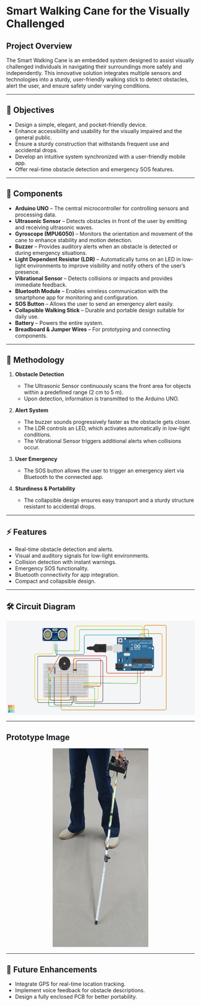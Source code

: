 # **Smart Walking Cane for the Visually Challenged**

## **Project Overview**

The Smart Walking Cane is an embedded system designed to assist visually challenged individuals in navigating their surroundings more safely and independently. This innovative solution integrates multiple sensors and technologies into a sturdy, user-friendly walking stick to detect obstacles, alert the user, and ensure safety under varying conditions.

---

## **🌟 Objectives**

- Design a simple, elegant, and pocket-friendly device.
- Enhance accessibility and usability for the visually impaired and the general public.
- Ensure a sturdy construction that withstands frequent use and accidental drops.
- Develop an intuitive system synchronized with a user-friendly mobile app.
- Offer real-time obstacle detection and emergency SOS features.

---

## **🔧 Components**

- **Arduino UNO** – The central microcontroller for controlling sensors and processing data.
- **Ultrasonic Sensor** – Detects obstacles in front of the user by emitting and receiving ultrasonic waves.
- **Gyroscope (MPU6050)** – Monitors the orientation and movement of the cane to enhance stability and motion detection.
- **Buzzer** – Provides auditory alerts when an obstacle is detected or during emergency situations.
- **Light Dependent Resistor (LDR)** – Automatically turns on an LED in low-light environments to improve visibility and notify others of the user’s presence.
- **Vibrational Sensor** – Detects collisions or impacts and provides immediate feedback.
- **Bluetooth Module** – Enables wireless communication with the smartphone app for monitoring and configuration.
- **SOS Button** – Allows the user to send an emergency alert easily.
- **Collapsible Walking Stick** – Durable and portable design suitable for daily use.
- **Battery** – Powers the entire system.
- **Breadboard & Jumper Wires** – For prototyping and connecting components.

---

## **📖 Methodology**

1. **Obstacle Detection**
   - The Ultrasonic Sensor continuously scans the front area for objects within a predefined range (2 cm to 5 m).
   - Upon detection, information is transmitted to the Arduino UNO.

2. **Alert System**
   - The buzzer sounds progressively faster as the obstacle gets closer.
   - The LDR controls an LED, which activates automatically in low-light conditions.
   - The Vibrational Sensor triggers additional alerts when collisions occur.

3. **User Emergency**
   - The SOS button allows the user to trigger an emergency alert via Bluetooth to the connected app.

4. **Sturdiness & Portability**
   - The collapsible design ensures easy transport and a sturdy structure resistant to accidental drops.

---

## **⚡ Features**

- Real-time obstacle detection and alerts.
- Visual and auditory signals for low-light environments.
- Collision detection with instant warnings.
- Emergency SOS functionality.
- Bluetooth connectivity for app integration.
- Compact and collapsible design.

---

## **🛠️ Circuit Diagram**

<p align="center">
  <img src="./Images/ckt_dia.png" alt="Circuit Diagram">
</p>

---

## **Prototype Image**

<p align="center">
  <img src="./Images/model.jpg" alt="Prototype">
</p>

---

## **🎯 Future Enhancements**

- Integrate GPS for real-time location tracking.
- Implement voice feedback for obstacle descriptions.
- Design a fully enclosed PCB for better portability.

